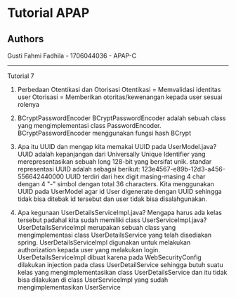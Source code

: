 # Tutorial APAP

## Authors

Gusti Fahmi Fadhila - 1706044036 - APAP-C

------------------------------------------------
Tutorial 7

1. Perbedaan Otentikasi dan Otorisasi
Otentikasi = Memvalidasi identitas user 
Otorisasi = Memberikan otoritas/kewenangan kepada user sesuai rolenya

2. BCryptPasswordEncoder
BCryptPasswordEncoder adalah sebuah class yang mengimplementasi class PasswordEncoder.
BCryptPasswordEncoder menggunakan fungsi hash BCrypt

3. Apa itu UUID dan mengap kita memakai UUID pada UserModel.java?
UUID adalah kepanjangan dari Universally Unique Identifier yang merepresentasikan sebuah long 128-bit yang bersifat unik.
standar representasi UUID adalah sebagai berikut:
123e4567-e89b-12d3-a456-556642440000
UUID terdiri dari hex digit masing-masing 4 char dengan 4 "-" simbol dengan total 36 characters.
Kita menggunakan UUID pada UserModel agar id User digenerate dengan UUID sehingga tidak bisa ditebak id tersebut dan user tidak bisa disalahgunakan.

4. Apa kegunaan UserDetailsServiceImpl.java? Mengapa harus ada kelas tersebut padahal kita sudah memiliki class UserServiceImpl.java?
UserDetailsServiceImpl merupakan sebuah class yang mengimplementasi class UserDetailsService yang telah disediakan spring.
UserDetailsServiceImpl digunakan untuk melakukan authorization kepada user yang melakukan login.
UserDetailsServiceImpl dibuat karena pada WebSecurityConfig dilakukan injection pada class UserDetailService sehingga butuh suatu kelas yang mengimplementasikan class UserDetailsService dan itu tidak bisa dilakukan di class UserServiceImpl yang sudah mengimplementasikan UserService